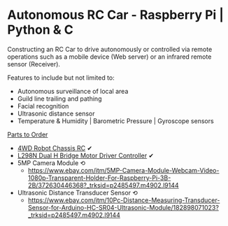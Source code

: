 # Autonomous RC Car - Raspberry Pi | Python & C

Constructing an RC Car to drive autonomously or controlled via remote operations such as a mobile device (Web server) or an infrared remote sensor (Receiver).

Features to include but not limited to:
- Autonomous surveillance of local area
- Guild line trailing and pathing
- Facial recognition
- Ultrasonic distance sensor
- Temperature & Humidity | Barometric Pressure | Gyroscope sensors

<ins>Parts to Order</ins>
- [4WD Robot Chassis RC](https://www.amazon.com/gp/product/B07F759T89/ref=ppx_yo_dt_b_asin_title_o00_s00?ie=UTF8&psc=1) ✔
- [L298N Dual H Bridge Motor Driver Controller](https://www.amazon.com/gp/product/B01M29YK5U/ref=ppx_yo_dt_b_asin_title_o00_s00?ie=UTF8&psc=1) ✔
- 5MP Camera Module ⟲
  - https://www.ebay.com/itm/5MP-Camera-Module-Webcam-Video-1080p-Transparent-Holder-For-Raspberry-Pi-3B-2B/372630446368?_trksid=p2485497.m4902.l9144
- Ultrasonic Distance Transducer Sensor ⟲
  - https://www.ebay.com/itm/10Pc-Distance-Measuring-Transducer-Sensor-for-Arduino-HC-SR04-Ultrasonic-Module/182898071023?_trksid=p2485497.m4902.l9144
